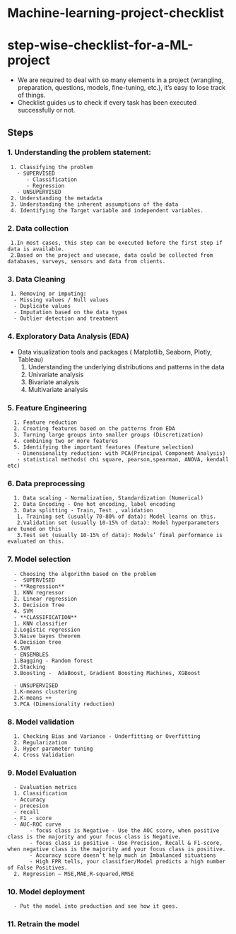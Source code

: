 # Machine-learning-project-checklist
# step-wise-checklist-for-a-ML-project
- We are required to deal with so many elements in a project (wrangling, preparation, questions, models, fine-tuning, etc.), it’s easy to lose track of things.
- Checklist guides us to check if every task has been executed successfully or not.

## Steps
### 1. Understanding the problem statement:
     1. Classifying the problem 
       - SUPERVISED
          - Classification
          - Regression
       - UNSUPERVISED
     2. Understanding the metadata
     3. Understanding the inherent assumptions of the data
     4. Identifying the Target variable and independent variables.
### 2. Data collection
     1.In most cases, this step can be executed before the first step if data is available.
     2.Based on the project and usecase, data could be collected from databases, surveys, sensors and data from clients.
### 3. Data Cleaning 
     1. Removing or imputing:
      - Missing values / Null values
      - Duplicate values
      - Imputation based on the data types
      - Outlier detection and treatment
### 4. Exploratory Data Analysis (EDA)
   - Data visualization tools and packages ( Matplotlib, Seaborn, Plotly, Tableau)
     1. Understanding the underlying distributions and patterns in the data
     2. Univariate analysis
     3. Bivariate analysis
     4. Multivariate analysis
### 5. Feature Engineering
      1. Feature reduction  
      2. Creating features based on the patterns from EDA
      3. Turning large groups into smaller groups (Discretization)
      4. combining two or more features
      5. Identifying the important features (Feature selection)
       - Dimensionality reduction: with PCA(Principal Component Analysis)
       - statistical methods( chi square, pearson,spearman, ANOVA, kendall etc)
### 6. Data preprocessing
      1. Data scaling - Normalization, Standardization (Numerical)
      2. Data Encoding - One hot encoding, label encoding
      3. Data splitting - Train, Test , validation
       1. Training set (usually 70-80% of data): Model learns on this.
       2.Validation set (usually 10-15% of data): Model hyperparameters are tuned on this
       3.Test set (usually 10-15% of data): Models’ final performance is evaluated on this. 
### 7. Model selection
      - Choosing the algorithm based on the problem
      -  SUPERVISED
      - **Regression**
      1. KNN regressor
      2. Linear regression
      3. Decision Tree
      4. SVM
      - **CLASSIFICATION**
      1. KNN classifier
      2.Logistic regression
      3.Naive bayes theorem
      4.Decision tree
      5.SVM  
      - ENSEMBLES
      1.Bagging - Random forest
      2.Stacking
      3.Boosting -  AdaBoost, Gradient Boosting Machines, XGBoost 
    
      - UNSUPERVISED
      1.K-means clustering
      2.K-means ++
      3.PCA (Dimensionality reduction)
### 8. Model validation   
      1. Checking Bias and Variance - Underfitting or Overfitting
      2. Regularization
      3. Hyper parameter tuning
      4. Cross Validation
### 9. Model Evaluation
      - Evaluation metrics
      1. Classification
      - Accuracy
      - precesion
      - recall
      - F1 - score
      - AUC-ROC curve
           - focus class is Negative - Use the AOC score, when positive class is the majority and your focus class is Negative.
           - focus class is positive - Use Precision, Recall & F1-score, when negative class is the majority and your focus class is positive.
           - Accuracy score doesn’t help much in Imbalanced situations
           - High FPR tells, your classifier/Model predicts a high number of False Positives.
      2. Regression – MSE,MAE,R-squared,RMSE
### 10. Model deployment
      - Put the model into production and see how it goes.
### 11. Retrain the model
 


     

